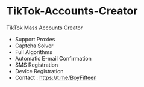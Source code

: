 # TikTok-Accounts-Creator
TikTok Mass Accounts Creator
- Support Proxies 
- Captcha Solver
- Full Algorithms 
- Automatic E-mail Confirmation 
- SMS Registration 
- Device Registration
- Contact : https://t.me/BoyFifteen
 
